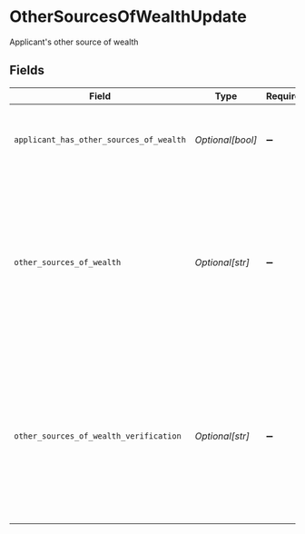 # OtherSourcesOfWealthUpdate

Applicant's other source of wealth


## Fields

| Field                                                                                                                          | Type                                                                                                                           | Required                                                                                                                       | Description                                                                                                                    | Example                                                                                                                        |
| ------------------------------------------------------------------------------------------------------------------------------ | ------------------------------------------------------------------------------------------------------------------------------ | ------------------------------------------------------------------------------------------------------------------------------ | ------------------------------------------------------------------------------------------------------------------------------ | ------------------------------------------------------------------------------------------------------------------------------ |
| `applicant_has_other_sources_of_wealth`                                                                                        | *Optional[bool]*                                                                                                               | :heavy_minus_sign:                                                                                                             | Indicates whether the applicant has other sources of wealth.                                                                   | true                                                                                                                           |
| `other_sources_of_wealth`                                                                                                      | *Optional[str]*                                                                                                                | :heavy_minus_sign:                                                                                                             | The applicant's other source of wealth description. If the applicant has no other sources of wealth, they must specify "N/A."  | I also have a small business selling handmade jewelry.                                                                         |
| `other_sources_of_wealth_verification`                                                                                         | *Optional[str]*                                                                                                                | :heavy_minus_sign:                                                                                                             | The applicant's other source of wealth verification. If the applicant has no other sources of wealth, they must specify "N/A." | I have a business license and tax returns to verify my business.                                                               |